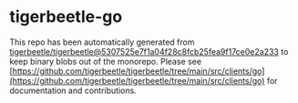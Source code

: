 # tigerbeetle-go
This repo has been automatically generated from [tigerbeetle/tigerbeetle@5307525e7f1a04f28c8fcb25fea9f17ce0e2a233](https://github.com/tigerbeetle/tigerbeetle/commit/5307525e7f1a04f28c8fcb25fea9f17ce0e2a233) to keep binary blobs out of the monorepo. Please see [https://github.com/tigerbeetle/tigerbeetle/tree/main/src/clients/go](https://github.com/tigerbeetle/tigerbeetle/tree/main/src/clients/go) for documentation and contributions.
